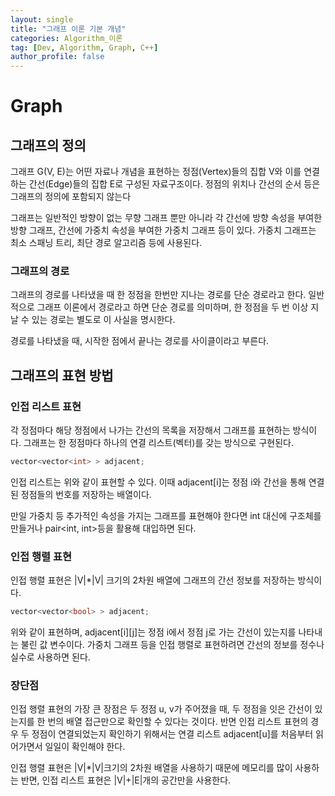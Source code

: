 ```yaml
---
layout: single
title: "그래프 이론 기본 개념"
categories: Algorithm_이론
tag: [Dev, Algorithm, Graph, C++]
author_profile: false
---
```


# Graph

## 그래프의 정의

그래프 G(V, E)는 어떤 자료나 개념을 표현하는 정점(Vertex)들의 집합 V와 이를 연결하는 간선(Edge)들의 집합 E로 구성된 자료구조이다. 정점의 위치나 간선의 순서 등은 그래프의 정의에 포함되지 않는다  

그래프는 일반적인 방향이 없는 무향 그래프 뿐만 아니라 각 간선에 방향 속성을 부여한 방향 그래프, 간선에 가중치 속성을 부여한 가중치 그래프 등이 있다. 가중치 그래프는 최소 스패닝 트리, 최단 경로 알고리즘 등에 사용된다.  

### 그래프의 경로

그래프의 경로를 나타냈을 때 한 정점을 한번만 지나는 경로를 단순 경로라고 한다. 일반적으로 그래프 이론에서 경로라고 하면 단순 경로를 의미하며, 한 정점을 두 번 이상 지날 수 있는 경로는 별도로 이 사실을 명시한다.  

경로를 나타냈을 때, 시작한 점에서 끝나는 경로를 사이클이라고 부른다.  

## 그래프의 표현 방법

### 인접 리스트 표현

각 정점마다 해당 정점에서 나가는 간선의 목록을 저장해서 그래프를 표현하는 방식이다. 그래프는 한 정점마다 하나의 연결 리스트(벡터)를 갖는 방식으로 구현된다.  

```c++
vector<vector<int> > adjacent;
```

인접 리스트는 위와 같이 표현할 수 있다. 이때 adjacent[i]는 정점 i와 간선을 통해 연결된 정점들의 번호를 저장하는 배열이다.

만일 가중치 등 추가적인 속성을 가지는 그래프를 표현해야 한다면 int 대신에 구조체를 만들거나 pair<int, int>등을 활용해 대입하면 된다.  

### 인접 행렬 표현

인접 행렬 표현은 |V|*|V| 크기의 2차원 배열에 그래프의 간선 정보를 저장하는 방식이다.  

```c++
vector<vector<bool> > adjacent;
```

위와 같이 표현하며, adjacent[i][j]는 정점 i에서 정점 j로 가는 간선이 있는지를 나타내는 불린 값 변수이다. 가중치 그래프 등을 인접 행렬로 표현하려면 간선의 정보를 정수나 실수로 사용하면 된다.

### 장단점

인접 행렬 표현의 가장 큰 장점은 두 정점 u, v가 주어졌을 때, 두 정점을 잇은 간선이 있는지를 한 번의 배열 접근만으로 확인할 수 있다는 것이다. 반면 인접 리스트 표현의 경우 두 정점이 연결되었는지 확인하기 위해서는 연결 리스트 adjacent[u]를 처음부터 읽어가면서 일일이 확인해야 한다.  

인접 행렬 표현은 |V|*|V|크기의 2차원 배열을 사용하기 때문에 메모리를 많이 사용하는 반면, 인접 리스트 표현은 |V|+|E|개의 공간만을 사용한다.